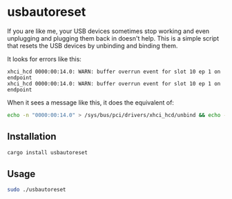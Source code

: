 # usbautoreset

If you are like me, your USB devices sometimes stop working and even unplugging
and plugging them back in doesn't help. This is a simple script that resets
the USB devices by unbinding and binding them.

It looks for errors like this:
```
xhci_hcd 0000:00:14.0: WARN: buffer overrun event for slot 10 ep 1 on endpoint
xhci_hcd 0000:00:14.0: WARN: buffer overrun event for slot 10 ep 1 on endpoint
```

When it sees a message like this, it does the equivalent of:
```bash
echo -n "0000:00:14.0" > /sys/bus/pci/drivers/xhci_hcd/unbind && echo -n "0000:00:14.0" > /sys/bus/pci/drivers/xhci_hcd/bind
```

## Installation
```bash
cargo install usbautoreset
```

## Usage
```bash
sudo ./usbautoreset
```
